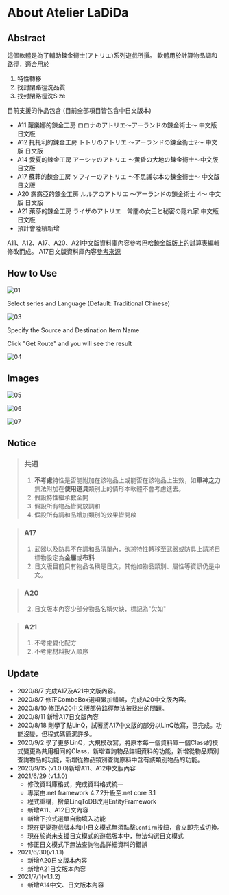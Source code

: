 # About Atelier LaDiDa

## Abstract

這個軟體是為了輔助鍊金術士(アトリエ)系列遊戲所撰。
軟體用於計算物品調和路徑，適合用於

1. 特性轉移
1. 找封閉路徑洗品質
1. 找封閉路徑洗Size

目前支援的作品包含 (目前全部項目皆包含中日文版本)

* A11 蘿樂娜的鍊金工房 ロロナのアトリエ～アーランドの錬金術士～ 中文版 日文版
* A12 托托利的鍊金工房 トトリのアトリエ ～アーランドの錬金術士2～ 中文版 日文版
* A14 愛夏的鍊金工房 アーシャのアトリエ 〜黄昏の大地の錬金術士〜中文版 日文版
 * A17 蘇菲的鍊金工房 ソフィーのアトリエ ～不思議な本の錬金術士～ 中文版 日文版
 * A20 露露亞的鍊金工房 ルルアのアトリエ ～アーランドの錬金術士 4～ 中文版 日文版
 * A21 萊莎的鍊金工房 ライザのアトリエ　常闇の女王と秘密の隠れ家 中文版 日文版
* 預計會陸續新增

A11、A12、A17、A20、A21中文版資料庫內容參考巴哈鍊金版版上的試算表編輯修改而成。
A17日文版資料庫內容[參考來源](https://omoteura.com/atelier_sophie/) 

## How to Use

![01](https://i.imgur.com/2FVOXrI.png)



Select series and Language (Default: Traditional Chinese)



![03](https://i.imgur.com/K719Jrb.png)

Specify the Source and Destination Item Name

Click "Get Route" and you will see the result

![04](https://i.imgur.com/PD6UQtu.png)

## Images

![05](https://i.imgur.com/3T9Fp4y.png)

![06](https://i.imgur.com/galsK6V.png)

![07](https://i.imgur.com/c6EHU9G.png)



## Notice

>### 共通
> 1.    **不考慮**特性是否能附加在該物品上或能否在該物品上生效，如**軍神之力**無法附加在**使用道具**類別上的情形本軟體不會考慮進去。
> 1.    假設特性繼承數全開
> 1.    假設所有物品皆開放調和
> 1.    假設所有調和品增加類別的效果皆開啟

>### A17
>1.    武器以及防具不在調和品清單內，欲將特性轉移至武器或防具上請將目標物設定為**金屬**或**布料**
>2.    日文版目前只有物品名稱是日文，其他如物品類別、屬性等資訊仍是中文。

>### A20
>2.    日文版本內容少部分物品名稱欠缺，標記為"欠如"

>### A21
>1.    不考慮變化配方
>1.    不考慮材料投入順序

## Update

* 2020/8/7 完成A17及A21中文版內容。
* 2020/8/7 修正ComboBox選項累加錯誤，完成A20中文版內容。
* 2020/8/10 修正A20中文版部分路徑無法被找出的問題。
* 2020/8/11 新增A17日文版內容
* 2020/8/18 剛學了點LinQ，試著將A17中文版的部分以LinQ改寫，已完成。功能沒變，但程式碼簡潔許多。
* 2020/9/2 學了更多LinQ，大規模改寫，將原本每一個資料庫一個Class的模式變更為共用相同的Class，新增查詢物品詳細資料的功能，新增從物品類別查詢物品的功能，新增從物品類別查詢原料中含有該類別物品的功能。
* 2020/9/15 (v1.0.0)新增A11、A12中文版內容
* 2021/6/29 (v1.1.0)
  * 修改資料庫格式，完成資料格式統一
  * 專案由.net framework 4.7.2升級至.net core 3.1
  * 程式重構，捨棄LinqToDB改用EntityFramework
  * 新增A11、A12日文內容
  * 新增下拉式選單自動填入功能
  * 現在更變遊戲版本和中日文模式無須點擊`Confirm`按鈕，會立即完成切換。
  * 現在於尚未支援日文模式的遊戲版本中，無法勾選日文模式
  * 修正日文模式下無法查詢物品詳細資料的錯誤
* 2021/6/30(v1.1.1)
  * 新增A20日文版本內容
  * 新增A21日文版本內容
* 2021/7/1(v1.1.2)
  * 新增A14中文、日文版本內容
